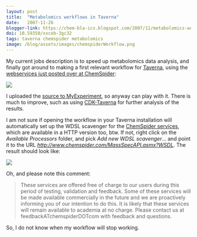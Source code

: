```yaml
---
layout: post
title:  "Metabolomics workflows in Taverna"
date:   2007-11-26
blogger-link: https://chem-bla-ics.blogspot.com/2007/11/metabolomics-workflows-in-taverna.html
doi: 10.59350/xxceb-3gc32
tags: taverna chemspider metabolomics
image: /blog/assets/images/chemspiderWorkflow.png
---
```


My current jobs description is to speed up metabolomics data analysis, and finally got around to making a first
relevant workflow for [Taverna](http://taverna.sf.net/), using the
[webservices just posted over at ChemSpider](http://www.chemspider.com/blog/?p=260):

![](/blog/assets/images/chemspiderWorkflow.png)

I uploaded the [source to MyExperiment](http://myexperiment.org/workflows/97), so anyway can play with it.
There is much to improve, such as using [CDK-Taverna](http://cdk-taverna.de/) for further analysis of the results.

I am not sure if opening the workflow in your Taverna installation will automatically set up the WDSL scavenger
for the [ChemSpider services](http://www.chemspider.com/MassSpecAPI.asmx), which are available in a HTTP version too,
btw. If not, right click on the *Available Processors* folder, and pick *Add new WDSL scavenger*... and point it to the
URL *http://www.chemspider.com/MassSpecAPI.asmx?WSDL*. The result should look like:

![](/blog/assets/images/chemspiderWorkflow1.png)

Oh, and please note this comment:

> These services are offered free of charge to our users during this period of testing, validation and feedback. Some of
> these services will be made available commercially in the future and we are proactively informing you of our intention to
> do this. It is likely that these services will remain available to academia at no charge. Please contact us at
> feedbackATchemspiderDOTcom with feedback and questions.

So, I do not know when my workflow will stop working.
